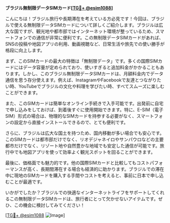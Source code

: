 **ブラジル無制限データSIMカード[[TG💪+ @esim1088](https://t.me/s/esim1088)]**

こんにちは！ブラジル旅行や長期滞在を考えている方必見です！今回は、ブラジルで使える無制限データSIMカードについて詳しくご紹介します。ブラジルは広大な国ですが、観光地や都市部ではインターネット環境が整っているため、スマートフォンでの通信が非常に便利です。この無制限データSIMカードがあれば、SNSの投稿や地図アプリの利用、動画視聴など、日常生活や旅先での使い勝手が格段に向上します。

まず、このSIMカードの最大の特徴は「無制限データ」です。多くの国際SIMカードにはデータ容量が定められており、使いすぎると追加料金がかかることもあります。しかし、このブラジル無制限データSIMカードは、月額料金内でデータ通信を思う存分使えます。例えば、InstagramやFacebookで友達とつながりたい時、YouTubeでブラジルの文化や料理を学びたい時、すべてスムーズに楽しむことができます。

また、このSIMカードは簡単なオンライン手続きで入手可能です。出発前に自宅で申し込みをしておけば、到着後すぐに使用開始できます。特に、E-SIM（電子SIM）形式の場合は、物理的なSIMカードを持参する必要がなく、スマートフォンの設定から直接インストールできるので、とても便利です。

さらに、ブラジルは広大な国土を持つため、国内移動が多い場合でも安心です。このSIMカードは都市部だけでなく、リオデジャネイロやサンパウロなどの主要都市だけでなく、リゾート地や自然豊かな地域でも安定した通信が可能です。旅行中でも地図アプリを使って効率よく観光スポットを回ることができます。

最後に、価格面でも魅力的です。他の国際SIMカードと比較してもコストパフォーマンスが高く、長期間滞在する場合も経済的に助かります。ブラジルでの滞在中に現地のSIMカードを購入する手間やコストを考えると、事前に日本で申し込むことが最適です。

いかがでしたか？ブラジルでの快適なインターネットライフをサポートしてくれるこの無制限データSIMカードは、旅行者にとって欠かせないアイテムです。ぜひ、この機会に検討してみてください！

[[TG💪+ @esim1088](https://t.me/s/esim1088) ![Image](https://i.postimg.cc/Y0z9fWf4/image.png)]